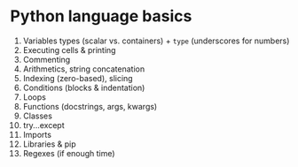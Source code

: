 # Python language basics

1. Variables types (scalar vs. containers) + `type` (underscores for numbers)
2. Executing cells & printing
3. Commenting
4. Arithmetics, string concatenation
5. Indexing (zero-based), slicing
6. Conditions (blocks & indentation)
7. Loops
8. Functions (docstrings, args, kwargs)
9. Classes
10. try...except
11. Imports
12. Libraries & pip
13. Regexes (if enough time)
